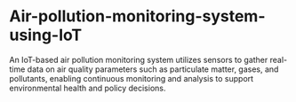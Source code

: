# Air-pollution-monitoring-system-using-IoT
An IoT-based air pollution monitoring system utilizes sensors to gather real-time data on air quality parameters such as particulate matter, gases, and pollutants, enabling continuous monitoring and analysis to support environmental health and policy decisions.
